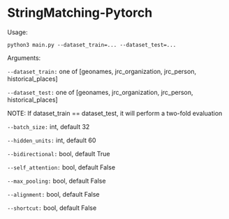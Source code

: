 # StringMatching-Pytorch

Usage:

```python3 main.py --dataset_train=... --dataset_test=...```

Arguments:

```--dataset_train:``` one of [geonames, jrc_organization, jrc_person, historical_places]

```--dataset_test:``` one of [geonames, jrc_organization, jrc_person, historical_places]

NOTE: If dataset_train == dataset_test, it will perform a two-fold evaluation

```--batch_size:``` int, default 32

```--hidden_units:``` int, default 60

```--bidirectional:``` bool, default True

```--self_attention:``` bool, default False

```--max_pooling:``` bool, default False

```--alignment:``` bool, default False

```--shortcut:``` bool, default False
